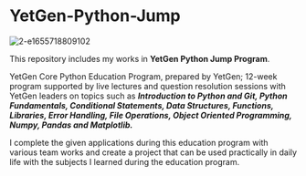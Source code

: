 # YetGen-Python-Jump

![2-e1655718809102](https://user-images.githubusercontent.com/95078183/216423409-b19f9c54-a1c9-475d-a6d0-77da7073595c.png)

This repository includes my works in **YetGen Python Jump Program**.

YetGen Core Python Education Program, prepared by YetGen; 12-week program supported by live lectures and question resolution sessions with YetGen leaders on topics such as ***Introduction to Python and Git, Python Fundamentals, Conditional Statements, Data Structures, Functions, Libraries, Error Handling, File Operations, Object Oriented Programming, Numpy, Pandas and Matplotlib.***

I complete the given applications during this education program with various team works and create a project that can be used practically in daily life with the subjects I learned during the education program.
